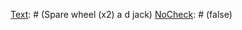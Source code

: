 [Text]: # (ПРИСТЕГНИТЕ РЕМНИ БЕЗОПАСНОСТИ)
[NoCheck]: # (false)

[Text]: # (Парк в хорошо освещенных, оживленных местах)
[NoCheck]: # (false)

[Text]: # (Закройте окна и заблокируйте двери при выходе)
[NoCheck]: # (false)

[Text]: # (Имейте ключи в руке, возвращающиеся к транспортному средству)
[NoCheck]: # (false)

[Text]: # (Блокировка дверей при входе)
[NoCheck]: # (false)

[Text]: # (Открытые окна не более 5 см)
[NoCheck]: # (false)

[Text]: # (Не гони)
[NoCheck]: # (false)

[Text]: # (Соблюдайте местные правила вождения)
[NoCheck]: # (false)

[Text]: # (Избегайте вождения ночью / в одиночку)
[NoCheck]: # (false)

[Text]: # (Избегайте падения топливного бака ниже половины)
[NoCheck]: # (false)

[Text]: # (Держите запасной ключ в офисе)
[NoCheck]: # (false)

[Text]: # (Do
't carry u
authorized passe
gers u
less threate
ed)
[NoCheck]: # (false)

[Text]: # (Встречайте сотрудников по прибытии)
[NoCheck]: # (false)

[Text]: # (Различные регулярные поездки / маршруты)
[NoCheck]: # (false)

[Text]: # (Предложить альтернативные маршруты)
[NoCheck]: # (false)

[Text]: # (Избегайте криминальных районов и chokepoi
ts)
[NoCheck]: # (false)

[Text]: # (Проконсультируйтесь с другими агентствами)
[NoCheck]: # (false)

[Text]: # (Уведомлять команду о планах поездок)
[NoCheck]: # (false)

[Text]: # (Отметьте автомобили соответствующим образом)
[NoCheck]: # (false)

[Text]: # (Избегайте транспортировки чувствительных предметов через изменчивые области)
[NoCheck]: # (false)

[Text]: # (Вопросы путешествия)
[NoCheck]: # (true)

[Text]: # (Недавние инциденты)
[NoCheck]: # (false)

[Text]: # (Погода)
[NoCheck]: # (false)

[Text]: # (длина)
[NoCheck]: # (false)

[Text]: # (связи)
[NoCheck]: # (false)

[Text]: # (Контрольно-пропускные пункты / другие опасные точки)
[NoCheck]: # (false)

[Text]: # (Safe 'waypoi
ts')
[NoCheck]: # (false)

[Text]: # (Заправка топливом прекращается)
[NoCheck]: # (false)

[Text]: # (Остановка еды)
[NoCheck]: # (false)

[Text]: # (План в случае пробоя)
[NoCheck]: # (false)

[Text]: # (Соответствующий тип транспортного средства)
[NoCheck]: # (false)

[Text]: # (Этничность водителя, если опасная зона)
[NoCheck]: # (false)

[Text]: # (проверки)
[NoCheck]: # (true)

[Text]: # (Шины)
[NoCheck]: # (false)

[Text]: # (Ремни безопасности)
[NoCheck]: # (false)

[Text]: # (Fuel)
[NoCheck]: # (false)

[Text]: # (тормоза)
[NoCheck]: # (false)

[Text]: # (масло)
[NoCheck]: # (false)

[Text]: # (Рулевое управление)
[NoCheck]: # (false)

[Text]: # (загрузка)
[NoCheck]: # (false)

[Text]: # (Держать в автомобиле)
[NoCheck]: # (true)

[Text]: # (Коммуникационное оборудование и номера телефонов)
[NoCheck]: # (false)

[Text]: # (Additio
al fuel & oil)
[NoCheck]: # (false)

[Text]: # (вода)
[NoCheck]: # (false)

[Text]: # (Карты)
[NoCheck]: # (false)

[Text]: # (GPS)
[NoCheck]: # (false)

[Text]: # (Запасные части для автомобилей)
[NoCheck]: # (false)

[Text]: # (Spare wheel (x2) a
d jack)
[NoCheck]: # (false)

[Text]: # (Основные инструменты)
[NoCheck]: # (false)

[Text]: # (Флуоресцентный предупреждающий треугольник)
[NoCheck]: # (false)

[Text]: # (Буксировочный трос)
[NoCheck]: # (false)

[Text]: # (Аптечка первой помощи)
[NoCheck]: # (false)

[Text]: # (факел)
[NoCheck]: # (false)

[Text]: # (Разрешение на поездку, если требуется)
[NoCheck]: # (false)

[Text]: # (Визы)
[NoCheck]: # (false)

[Text]: # (Автомобильные документы)
[NoCheck]: # (false)

[Text]: # (Driver's lice
ce & i
sura
ce)
[NoCheck]: # (false)

[Text]: # (Персональный идентификационный номер)
[NoCheck]: # (false)

[Text]: # (Организационный идентификатор, если возможно)
[NoCheck]: # (false)

[Text]: # (Medical vacci
atio
 certificates)
[NoCheck]: # (false)

[Text]: # (питание)
[NoCheck]: # (false)

[Text]: # (вода)
[NoCheck]: # (false)

[Text]: # (Одежда холодная / жаркая погода)
[NoCheck]: # (false)

[Text]: # (Одеяла / теневая структура)
[NoCheck]: # (false)

[Text]: # (I
 case of accide
t)
[NoCheck]: # (true)

[Text]: # (Ascertai
 risk of stayi
g)
[NoCheck]: # (false)

[Text]: # (Do 
ot leave site u
less at risk)
[NoCheck]: # (false)

[Text]: # (If at risk, drive to 
earest police/military post)
[NoCheck]: # (false)

[Text]: # (Make site safe a
d visible to others)
[NoCheck]: # (false)

[Text]: # (Provide assista
ce as appropriate)
[NoCheck]: # (false)

[Text]: # (Co
tact a
d cooperate with authorities)
[NoCheck]: # (false)

[Text]: # (Co
tact your office)
[NoCheck]: # (false)

[Text]: # (Take pictures of sce
e a
d details of those i
volved)
[NoCheck]: # (false)

[Text]: # (Complete accide
t report form i
 log book if applicable)
[NoCheck]: # (false)